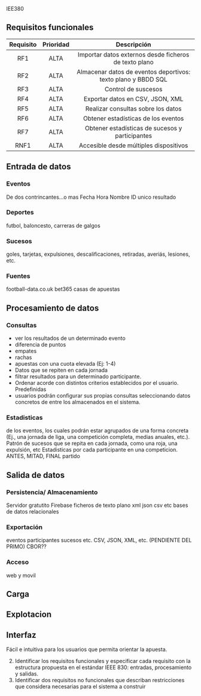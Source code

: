 IEE380

## Requisitos funcionales 
| Requisito | Prioridad | Descripción |
| :-------: | :-------: | :-----------------------------: |
| RF1 | ALTA | Importar datos externos desde ficheros de texto plano |
| RF2 | ALTA | Almacenar datos de eventos deportivos: texto plano y BBDD SQL |
| RF3 | ALTA | Control de suscesos |
| RF4 | ALTA | Exportar datos en CSV, JSON, XML |
| RF5 | ALTA | Realizar consultas sobre los datos |
| RF6 | ALTA | Obtener estadísticas de los eventos |
| RF7 | ALTA | Obtener estadísticas de sucesos y participantes |
| RNF1| ALTA | Accesible desde múltiples dispositivos |

## Entrada de datos

### Eventos
De dos contrincantes...o mas
Fecha
Hora
Nombre
ID unico
resultado

### Deportes
futbol, baloncesto, carreras de galgos

### Sucesos
goles, tarjetas, expulsiones, descalificaciones, retiradas, averiás, lesiones, etc.

### Fuentes
football-data.co.uk
bet365
casas de apuestas

## Procesamiento de datos

### Consultas
+ ver los resultados de un determinado evento
+ diferencia de puntos
+ empates
+ rachas
+ apuestas con una cuota elevada (Ej: 1-4)
+ Datos que se repiten en cada jornada
+ filtrar resultados para un determinado participante.
+ Ordenar acorde con distintos criterios establecidos por el usuario. 
Predefinidas 
+ usuarios podrán configurar sus propias consultas seleccionando datos concretos de entre los almacenados en el sistema.

### Estadisticas
de los eventos, los cuales podrán estar agrupados de una forma concreta 
(Ej., una jornada de liga, una competición completa, medias anuales, etc.).
Patrón de sucesos que se repita en cada jornada, como una roja, una expulsión, etc
Estadisticas por cada participante en una competicion.
ANTES, MITAD, FINAL partido


## Salida de datos

### Persistencia/ Almacenamiento
Servidor gratutito Firebase
ficheros de texto plano xml json csv etc
bases de datos relacionales

### Exportación
eventos
participantes
sucesos
etc.
CSV, JSON, XML, etc. (PENDIENTE DEL PRIMO) CBOR??

### Acceso
web y movil

## Carga

## Explotacion

## Interfaz
Fácil e intuitiva para los usuarios que permita orientar la apuesta.



2. Identificar los requisitos funcionales y especificar cada requisito con la estructura propuesta en el estándar IEEE 830: entradas, procesamiento y salidas.
3. Identificar dos requisitos no funcionales que describan restricciones que considera necesarias para el sistema a construir
